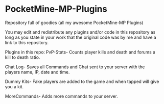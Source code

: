 # PocketMine-MP-Plugins
Repository full of goodies (all my awesome PocketMine-MP Plugins)

You may edit and redistribute any plugins and/or code in this repository as long as you state in your work that the original code was by me and have a link to this repository.

Plugins in this repo:
PvP-Stats- Counts player kills and death and forums a kill to death ratio.

Chat Log- Saves all Commands and Chat sent to your server with the players name, IP, date and time.

Dummy Kits- Fake players are added to the game and when tapped will give you a kit.

MoreCommands- Adds more commands to your server.

